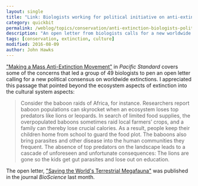 ```yaml
---
layout: single
title: "Link: Biologists working for political initiative on anti-extinction"
category: quickbit
permalink: /weblog/topics/conservation/anti-extinction-biologists-politics-2016.html
description: "An open letter from biologists calls for a new worldwide consensus."
tags: [conservation, extinction, culture]
modified: 2016-08-09
author: John Hawks
---
```



<a href="https://psmag.com/making-a-mass-anti-extinction-movement-784f2bce627c#.4uer0cjhy">"Making a Mass Anti-Extinction Movement"</a> in <em>Pacific Standard</em> covers some of the concerns that led a group of 49 biologists to pen an open letter calling for a new political consensus on worldwide extinctions. I appreciated this passage that pointed beyond the ecosystem aspects of extinction into the cultural system aspects: 

<blockquote>Consider the baboon raids of Africa, for instance. Researchers report baboon populations can skyrocket when an ecosystem loses top predators like lions or leopards. In search of limited food supplies, the overpopulated baboons sometimes raid local farmers’ crops, and a family can thereby lose crucial calories. As a result, people keep their children home from school to guard the food plot. The baboons also bring parasites and other disease into the human communities they frequent. The absence of top predators on the landscape leads to a cascade of unforeseen and unfortunate consequences: The lions are gone so the kids get gut parasites and lose out on education.</blockquote>


The open letter, <a href="http://dx.doi.org/10.1093/biosci/biw092">"Saving the World's Terrestrial Megafauna"</a> was published in the journal <em>BioScience</em> last month. 
